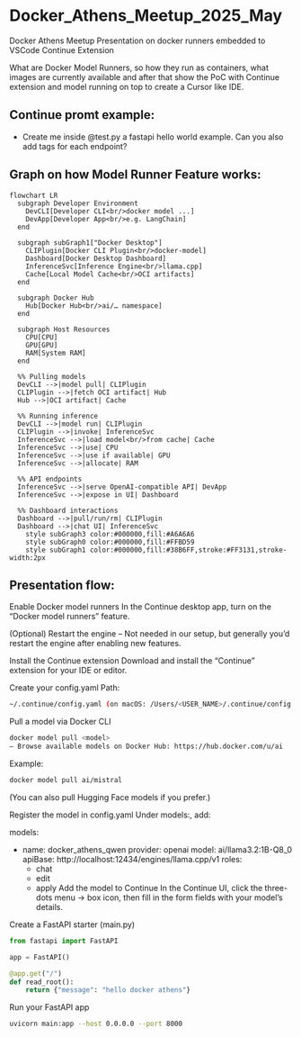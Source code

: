 # Docker_Athens_Meetup_2025_May
Docker Athens Meetup Presentation on docker runners embedded to VSCode Continue Extension

What are Docker Model Runners, so how they run as containers, what images are currently available and after that show the PoC with Continue extension and model running on top to create a Cursor like IDE.  

## Continue promt example: 

- Create me inside @test.py a fastapi hello world example. Can you also add tags for each endpoint?



## Graph on how Model Runner Feature works:

```mermaid
flowchart LR
  subgraph Developer Environment
    DevCLI[Developer CLI<br/>docker model ...]
    DevApp[Developer App<br/>e.g. LangChain]
  end

  subgraph subGraph1["Docker Desktop"]
    CLIPlugin[Docker CLI Plugin<br/>docker-model]
    Dashboard[Docker Desktop Dashboard]
    InferenceSvc[Inference Engine<br/>llama.cpp]
    Cache[Local Model Cache<br/>OCI artifacts]
  end

  subgraph Docker Hub
    Hub[Docker Hub<br/>ai/… namespace]
  end

  subgraph Host Resources
    CPU[CPU]
    GPU[GPU]
    RAM[System RAM]
  end

  %% Pulling models
  DevCLI -->|model pull| CLIPlugin
  CLIPlugin -->|fetch OCI artifact| Hub
  Hub -->|OCI artifact| Cache

  %% Running inference
  DevCLI -->|model run| CLIPlugin
  CLIPlugin -->|invoke| InferenceSvc
  InferenceSvc -->|load model<br/>from cache| Cache
  InferenceSvc -->|use| CPU
  InferenceSvc -->|use if available| GPU
  InferenceSvc -->|allocate| RAM

  %% API endpoints
  InferenceSvc -->|serve OpenAI-compatible API| DevApp
  InferenceSvc -->|expose in UI| Dashboard

  %% Dashboard interactions
  Dashboard -->|pull/run/rm| CLIPlugin
  Dashboard -->|chat UI| InferenceSvc
	style subGraph3 color:#000000,fill:#A6A6A6
	style subGraph0 color:#000000,fill:#FFBD59
	style subGraph1 color:#000000,fill:#38B6FF,stroke:#FF3131,stroke-width:2px

```


## Presentation flow:

Enable Docker model runners
In the Continue desktop app, turn on the “Docker model runners” feature.

(Optional) Restart the engine
– Not needed in our setup, but generally you’d restart the engine after enabling new features.

Install the Continue extension
Download and install the “Continue” extension for your IDE or editor.

Create your config.yaml
Path: 

```bash
~/​.continue/config.yaml (on macOS: /Users/<USER_NAME>/.continue/config.yaml)
```

Pull a model via Docker CLI

```bash
docker model pull <model>
– Browse available models on Docker Hub: https://hub.docker.com/u/ai
```

Example:

```bash
docker model pull ai/mistral
```
(You can also pull Hugging Face models if you prefer.)

Register the model in config.yaml
Under models:, add:

models:
  - name: docker_athens_qwen
    provider: openai
    model: ai/llama3.2:1B-Q8_0
    apiBase: http://localhost:12434/engines/llama.cpp/v1
    roles:
      - chat
      - edit
      - apply
Add the model to Continue
In the Continue UI, click the three-dots menu → box icon, then fill in the form fields with your model’s details.

Create a FastAPI starter (main.py)

```python
from fastapi import FastAPI

app = FastAPI()

@app.get("/")
def read_root():
    return {"message": "hello docker athens"}
```

Run your FastAPI app

```bash
uvicorn main:app --host 0.0.0.0 --port 8000
```